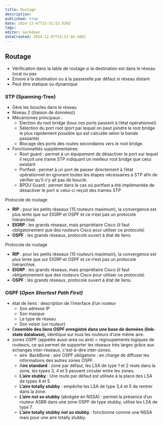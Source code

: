 ```yaml
---
title: Routage
description: 
published: true
date: 2024-12-07T15:51:53.920Z
tags: 
editor: markdown
dateCreated: 2024-12-07T15:51:46.580Z
---
```


## Routage


*   Vérification dans la table de routage si la destination est dans le réseau local ou pas
*   Envoie à la destination ou à la passerelle par défaut si réseau distant
*   Peut être statique ou dynamique

### STP (Spanning-Tree)

*   Gère les boucles dans le réseau
*   Niveau 2 ((liaison de données))
*   Mécanismes principaux :
    *   Election du root bridge (tous ces ports passent à l’état opérationnel).
    *   Sélection du port root (port par lequel on peut joindre le root bridge le plus rapidement possible qui est calculée selon la bande passante)
    *   Blocage des ports des routes secondaires vers le root bridge.
*   Fonctionnalités supplémentaires:
    *   Root guard : permet à un équipement de désactiver le port sur lequel il reçoit une trame STP indiquant un meilleur root bridge que celui existant
    *   Portfast : permet à un port de passer directement à l’état opérationnel en ignorant toutes les étapes nécessaires à STP afin de vérifier qu’il n’y ait pas de boucle.
    *   BPDU Guard : permet dans le cas où portfast a été implémentée de désactiver le port si celui-ci reçoit des trames STP


Protocole de routage

*   **RIP** : pour les petits réseaux (15 routeurs maximum), la convergence est plus lente que sur EIGRP et OSPF et ce n’est pas un protocole hiérarchisé.
*   **EIGRP** : les grands réseaux, mais propriétaire Cisco (il faut obligatoirement que des routeurs Cisco pour utiliser ce protocole)
*   **OSPF** : les grands réseaux, protocole ouvert à état de liens.

Protocole de routage

*   **RIP** : pour les petits réseaux (15 routeurs maximum), la convergence est plus lente que sur EIGRP et OSPF et ce n’est pas un protocole hiérarchisé.
*   **EIGRP** : les grands réseaux, mais propriétaire Cisco (il faut obligatoirement que des routeurs Cisco pour utiliser ce protocole)
*   **OSPF** : les grands réseaux, protocole ouvert à état de liens.

### OSPF (_**Open Shortest Path First)**_

*   état de liens : description de l’interface d’un routeur
    *   Son adresse IP
    *   Son masque
    *   Le type de réseau
    *   Son voisin (un routeur)
*   E**nsemble des liens OSPF enregistré dans une base de données (link-state database),** identique sur tous les routeurs d’une même aire.
*   zones OSPF (appelée aussi area ou aire) = regroupements logiques de routeurs, ce qui permet de supporter les réseaux très larges grâce aux échanges inter-réseaux, c'est-à-dire inter-zones.
    *   aire  BackBone _:_ aire OSPF obligatoire : en charge de diffuser les informations des autres zones OSPF.
    *   A**ire standard** : zone par défaut, les LSA de type 1 et 2 reste dans la zone, les types 3, 4 et 5 peuvent circuler entre les zones.
    *   **L’aire stubby** : Une route par défaut est utilisée à la place des LSA de types 4 et 5.
    *   **L’aire totally stubby** : empêche les LSA de type 3,4 et 5 de rentrer dans la zone.
    *   **L’aire not so stubby** (abrégée en NSSA) : permet la présence d’un routeur ASBR dans une zone OSPF de type stubby, utilise les LSA de type 7.
    *   **L’aire totally stubby not so stubby** : fonctionne comme une NSSA mais pour une aire totally stubby.